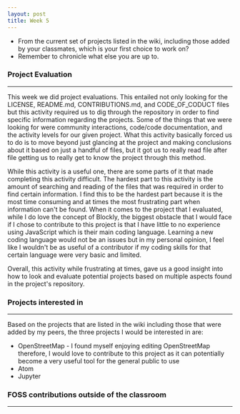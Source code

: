 ```yaml
---
layout: post
title: Week 5
---
```


* From the current set of projects listed in the wiki, including those added by your classmates, which is your first choice to work on?
* Remember to chronicle what else you are up to.

### Project Evaluation  
---
 This week we did project evaluations. This entailed not only looking for the LICENSE, README.md, CONTRIBUTIONS.md, and CODE_OF_CODUCT
 files but this activity required us to dig through the repository in order to find specific information regarding the projects. Some of the 
 things that we were looking for were community interactions, code/code documentation, and the activity levels for our given project. 
 What this activity basically forced us to do is to move beyond just glancing at the project and making conclusions about it based on 
 just a handful of files, but it got us to really read file after file getting us to really get to know the project through this method.
 
 While this activity is a useful one, there are some parts of it that made completing this activity difficult. The hardest part to 
 this activity is the amount of searching and reading of the files that was required in order to find certain information.
 I find this to be the hardest part because it is the most time consuming and at times the most frustrating part when information 
 can't be found. When it comes to the project that I evaluated, while I do love the concept of Blockly, the biggest obstacle that I would face if 
 I chose to contribute to this project is that I have little to no experience using JavaScript which is their main coding language. 
 Learning a new coding language would not be an issues but in my personal opinion, I feel like I wouldn't be as useful of a 
 contributor if my coding skills for that certain language were very basic and limited.  
  
 Overall, this activity while frustrating at times, gave us a good insight into how to look and evaluate potential projects 
 based on multiple aspects found in the project's repository. 
 
 
 ### Projects interested in 
 ---
 Based on the projects that are listed in the wiki including those that were added by my peers, the three projects I would 
 be interested in are:
 * OpenStreetMap - I found myself enjoying editing OpenStreetMap therefore, I would love to contribute to this project as it 
                   can potentially become a very useful tool for the general public to use
 * Atom 
 * Jupyter 
 
 ### FOSS contributions outside of the classroom
 ---
 

